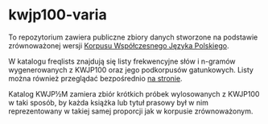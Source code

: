 # kwjp100-varia

To repozytorium zawiera publiczne zbiory danych stworzone na podstawie zrównoważonej wersji [Korpusu Współczesnego Języka Polskiego](https://kwjp.pl). 

W katalogu freqlists znajdują się listy frekwencyjne słów i n-gramów wygenerowanych z KWJP100 oraz jego podkorpusów gatunkowych. Listy można również przeglądać bezpośrednio [na stronie](https://kwjp.ipipan.waw.pl/lists/).

Katalog KWJP½M zamiera zbiór krótkich próbek wylosowanych z KWJP100 w taki sposób, by każda książka lub tytuł prasowy był w nim reprezentowany w takiej samej proporcji jak w korpusie zrównoważonym. 
